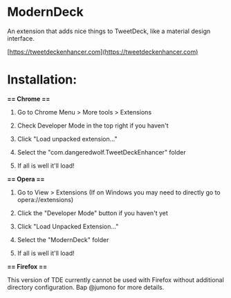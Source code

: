 ModernDeck
==================

An extension that adds nice things to TweetDeck, like a material design interface.

[https://tweetdeckenhancer.com](https://tweetdeckenhancer.com)

Installation:
==================

**== Chrome ==**

1. Go to Chrome Menu > More tools > Extensions

2. Check Developer Mode in the top right if you haven't

3. Click "Load unpacked extension..."

4. Select the "com.dangeredwolf.TweetDeckEnhancer" folder

5. If all is well it'll load!

**== Opera ==**

1. Go to View > Extensions (If on Windows you may need to directly go to opera://extensions)

2. Click the "Developer Mode" button if you haven't yet

3. Click "Load Unpacked Extension..."

4. Select the "ModernDeck" folder

5. If all is well it'll load!


**== Firefox ==**

This version of TDE currently cannot be used with Firefox without additional directory configuration. Bap @jumono for more details.
